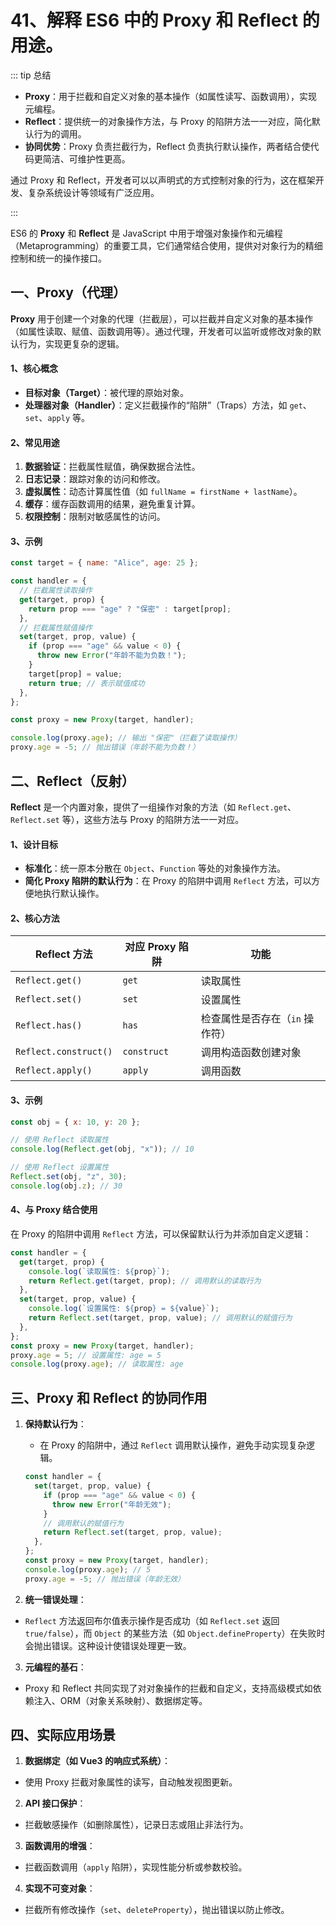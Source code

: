 # 41、解释 ES6 中的 Proxy 和 Reflect 的用途。

::: tip 总结

- **Proxy**：用于拦截和自定义对象的基本操作（如属性读写、函数调用），实现元编程。
- **Reflect**：提供统一的对象操作方法，与 Proxy 的陷阱方法一一对应，简化默认行为的调用。
- **协同优势**：Proxy 负责拦截行为，Reflect 负责执行默认操作，两者结合使代码更简洁、可维护性更高。

通过 Proxy 和 Reflect，开发者可以以声明式的方式控制对象的行为，这在框架开发、复杂系统设计等领域有广泛应用。

:::

ES6 的 **Proxy** 和 **Reflect** 是 JavaScript 中用于增强对象操作和元编程（Metaprogramming）的重要工具，它们通常结合使用，提供对对象行为的精细控制和统一的操作接口。

## 一、Proxy（代理）

**Proxy** 用于创建一个对象的代理（拦截层），可以拦截并自定义对象的基本操作（如属性读取、赋值、函数调用等）。通过代理，开发者可以监听或修改对象的默认行为，实现更复杂的逻辑。

#### 1、核心概念

- **目标对象（Target）**：被代理的原始对象。
- **处理器对象（Handler）**：定义拦截操作的“陷阱”（Traps）方法，如 `get`、`set`、`apply` 等。

#### 2、常见用途

1. **数据验证**：拦截属性赋值，确保数据合法性。
2. **日志记录**：跟踪对象的访问和修改。
3. **虚拟属性**：动态计算属性值（如 `fullName = firstName + lastName`）。
4. **缓存**：缓存函数调用的结果，避免重复计算。
5. **权限控制**：限制对敏感属性的访问。

#### 3、示例

```javascript
const target = { name: "Alice", age: 25 };

const handler = {
  // 拦截属性读取操作
  get(target, prop) {
    return prop === "age" ? "保密" : target[prop];
  },
  // 拦截属性赋值操作
  set(target, prop, value) {
    if (prop === "age" && value < 0) {
      throw new Error("年龄不能为负数！");
    }
    target[prop] = value;
    return true; // 表示赋值成功
  },
};

const proxy = new Proxy(target, handler);

console.log(proxy.age); // 输出 "保密"（拦截了读取操作）
proxy.age = -5; // 抛出错误（年龄不能为负数！）
```

## 二、Reflect（反射）

**Reflect** 是一个内置对象，提供了一组操作对象的方法（如 `Reflect.get`、`Reflect.set` 等），这些方法与 Proxy 的陷阱方法一一对应。

#### 1、设计目标

- **标准化**：统一原本分散在 `Object`、`Function` 等处的对象操作方法。
- **简化 Proxy 陷阱的默认行为**：在 Proxy 的陷阱中调用 `Reflect` 方法，可以方便地执行默认操作。

#### 2、核心方法

| Reflect 方法          | 对应 Proxy 陷阱 | 功能                            |
| --------------------- | --------------- | ------------------------------- |
| `Reflect.get()`       | `get`           | 读取属性                        |
| `Reflect.set()`       | `set`           | 设置属性                        |
| `Reflect.has()`       | `has`           | 检查属性是否存在（`in` 操作符） |
| `Reflect.construct()` | `construct`     | 调用构造函数创建对象            |
| `Reflect.apply()`     | `apply`         | 调用函数                        |

#### 3、示例

```javascript
const obj = { x: 10, y: 20 };

// 使用 Reflect 读取属性
console.log(Reflect.get(obj, "x")); // 10

// 使用 Reflect 设置属性
Reflect.set(obj, "z", 30);
console.log(obj.z); // 30
```

#### 4、与 Proxy 结合使用

在 Proxy 的陷阱中调用 `Reflect` 方法，可以保留默认行为并添加自定义逻辑：

```javascript
const handler = {
  get(target, prop) {
    console.log(`读取属性: ${prop}`);
    return Reflect.get(target, prop); // 调用默认的读取行为
  },
  set(target, prop, value) {
    console.log(`设置属性: ${prop} = ${value}`);
    return Reflect.set(target, prop, value); // 调用默认的赋值行为
  },
};
const proxy = new Proxy(target, handler);
proxy.age = 5; // 设置属性: age = 5
console.log(proxy.age); // 读取属性: age
```

## 三、Proxy 和 Reflect 的协同作用

1. **保持默认行为**：

   - 在 Proxy 的陷阱中，通过 `Reflect` 调用默认操作，避免手动实现复杂逻辑。

   ```javascript
   const handler = {
     set(target, prop, value) {
       if (prop === "age" && value < 0) {
         throw new Error("年龄无效");
       }
       // 调用默认的赋值行为
       return Reflect.set(target, prop, value);
     },
   };
   const proxy = new Proxy(target, handler);
   console.log(proxy.age); // 5
   proxy.age = -5; // 抛出错误（年龄无效）
   ```

2. **统一错误处理**：

- `Reflect` 方法返回布尔值表示操作是否成功（如 `Reflect.set` 返回 `true/false`），而 `Object` 的某些方法（如 `Object.defineProperty`）在失败时会抛出错误。这种设计使错误处理更一致。

3. **元编程的基石**：

- Proxy 和 Reflect 共同实现了对对象操作的拦截和自定义，支持高级模式如依赖注入、ORM（对象关系映射）、数据绑定等。

## 四、实际应用场景

1. **数据绑定（如 Vue3 的响应式系统）**：

- 使用 Proxy 拦截对象属性的读写，自动触发视图更新。

2. **API 接口保护**：

- 拦截敏感操作（如删除属性），记录日志或阻止非法行为。

3. **函数调用的增强**：

- 拦截函数调用（`apply` 陷阱），实现性能分析或参数校验。

4. **实现不可变对象**：

- 拦截所有修改操作（`set`、`deleteProperty`），抛出错误以防止修改。
